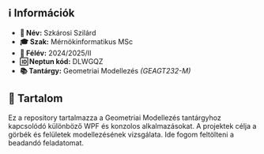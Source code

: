 ## ℹ️ Információk

- **👤 Név:** Szkárosi Szilárd  
- **🎓 Szak:** Mérnökinformatikus MSc  
- **📅 Félév:** 2024/2025/II  
- **🆔 Neptun kód:** DLWGQZ  
- **📚 Tantárgy:** Geometriai Modellezés *(GEAGT232-M)* 

## 📂 Tartalom

Ez a repository tartalmazza a Geometriai Modellezés tantárgyhoz kapcsolódó különböző WPF és konzolos alkalmazásokat. A projektek célja a görbék és felületek modellezésének vizsgálata. Ide fogom feltölteni a beadandó feladatomat.
